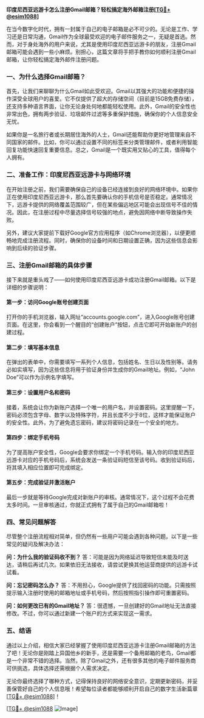 **印度尼西亚远游卡怎么注册Gmail邮箱？轻松搞定海外邮箱注册[[TG💪+ @esim1088](https://t.me/s/esim1088)]**

在当今数字化时代，拥有一封属于自己的电子邮箱是必不可少的。无论是工作、学习还是日常沟通，Gmail作为全球最受欢迎的电子邮件服务之一，无疑是首选。然而，对于身处海外的用户来说，尤其是使用印度尼西亚远游卡的朋友，注册Gmail邮箱可能会遇到一些小麻烦。别担心，这篇文章将手把手教你如何顺利注册Gmail邮箱，让你轻松搞定海外邮件注册问题。

### 一、为什么选择Gmail邮箱？

首先，让我们来聊聊为什么Gmail如此受欢迎。Gmail以其强大的功能和便捷的操作深受全球用户的喜爱。它不仅提供了超大的存储空间（目前是15GB免费存储），还支持多种语言界面，让你无论身处何地都能轻松使用。此外，Gmail的安全性也非常出色，拥有两步验证、垃圾邮件过滤等多重保护措施，确保你的个人信息安全无忧。

如果你是一名旅行者或长期居住海外的人士，Gmail还能帮助你更好地管理来自不同国家的邮件。比如，你可以通过设置不同的标签来分类管理邮件，或者利用智能回复功能快速回复重要信息。总之，Gmail是一个既实用又贴心的工具，值得每个人拥有。

### 二、准备工作：印度尼西亚远游卡与网络环境

在开始注册之前，我们需要确保自己的设备已经连接到良好的网络环境中。如果你正在使用印度尼西亚远游卡，那么首先要确认你的手机信号是否稳定。通常情况下，远游卡提供的网络覆盖范围较广，但在某些偏远地区可能会出现信号不佳的情况。因此，在注册过程中尽量选择信号较强的地点，避免因网络中断导致操作失败。

另外，建议大家提前下载好Google官方应用程序（如Chrome浏览器），以便更顺畅地完成注册流程。同时，确保你的设备时间和日期设置正确，因为这些信息会影响到后续的验证步骤。

### 三、注册Gmail邮箱的具体步骤

接下来就是重头戏了——如何使用印度尼西亚远游卡成功注册Gmail邮箱。以下是详细的步骤说明：

#### 第一步：访问Google账号创建页面
打开你的手机浏览器，输入网址“accounts.google.com”，进入Google账号创建页面。在这里，你会看到一个醒目的“创建账户”按钮，点击它即可开始新账户的创建过程。

#### 第二步：填写基本信息
在弹出的表单中，你需要填写一系列个人信息，包括姓名、生日以及性别等。请务必如实填写，因为这些信息将用于验证身份并生成你的Gmail地址。例如，“John Doe”可以作为示例名字填写。

#### 第三步：设置用户名和密码
接着，系统会让你为新账户选择一个唯一的用户名，并设置密码。这里提醒一下，密码必须包含字母、数字以及特殊字符，并且长度不少于8位，这样才能保证账户的安全性。此外，为了避免遗忘密码，建议将密码记录在一个安全的地方。

#### 第四步：绑定手机号码
为了提高账户安全性，Google会要求你绑定一个手机号码。输入你的印度尼西亚远游卡对应的手机号码后，系统会发送一条验证码短信至该号码。收到验证码后，将其填入相应位置即可完成绑定。

#### 第五步：完成验证并激活账户
最后一步就是等待Google完成对新账户的审核。通常情况下，这个过程不会花费太多时间。一旦审核通过，你就正式拥有了属于自己的Gmail邮箱啦！

### 四、常见问题解答

尽管整个注册流程相对简单，但仍然有一些用户可能会遇到各种问题。以下是一些常见的疑问及解决办法：

**问：为什么我的验证码收不到？**
答：可能是因为网络延迟导致短信未能及时送达，请稍后再试几次。如果依旧无法接收，请尝试更换其他运营商提供的远游卡试试看。

**问：忘记密码怎么办？**
答：不用担心，Google提供了找回密码的功能。只需按照提示输入注册时使用的邮箱地址或手机号码，然后按照指引操作即可重置密码。

**问：如何更改已有的Gmail地址？**
答：很遗憾，一旦创建好的Gmail地址无法直接修改。不过，你可以通过新建一个账户的方式来实现这一需求。

### 五、结语

通过以上介绍，相信大家已经掌握了使用印度尼西亚远游卡注册Gmail邮箱的方法了吧！无论你是刚踏上异国他乡的新手，还是需要一个备用邮箱的老鸟，Gmail都是一个非常不错的选择。当然，除了Gmail之外，还有很多其他的电子邮件服务商可供挑选，具体选择还需根据个人需求决定。

无论你最终选择了哪种方式，记得保持良好的网络安全意识，定期更新密码，并妥善保管好自己的个人信息哦！希望每位读者都能够顺利开启自己的数字生活新篇章[[TG💪+ @esim1088](https://t.me/s/esim1088)]！

[[TG💪+ @esim1088](https://t.me/s/esim1088) ![Image](https://i.postimg.cc/4NQfJmqS/Snipaste-2025-05-13-00-14-12.png)]